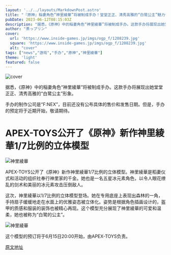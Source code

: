 ```yaml
---
layout: '../../layouts/MarkdownPost.astro'
title: "『原神』稲妻角色“神里綾華”将被制成手办！堂堂正正、清秀高雅的“白鹭公主”魅力十足"
pubDate: 2023-06-12T08:15:03Z
description: "据悉，《原神》中的稲妻角色“神里綾華”将被制成手办。这款手办将展现出她堂堂正正、清秀高雅的“白鹭公主”形象。"
author: "茶っプリン"
cover:
  url: 'https://www.inside-games.jp/imgs/ogp_f/1208239.jpg'
  square: 'https://www.inside-games.jp/imgs/ogp_f/1208239.jpg'
  alt: "cover"
tags: ["news","游戏","手办","原神","神里綾華"]
theme: 'light'
featured: false
---
```


![cover](https://www.inside-games.jp/imgs/ogp_f/1208239.jpg)

据悉，《原神》中的稲妻角色“神里綾華”将被制成手办。这款手办将展现出她堂堂正正、清秀高雅的“白鹭公主”形象。

手办的制作公司是“F:NEX”，目前还没有公布具体的售价和发售日期。但是，手办的预定将于近期开始，敬请期待。

# APEX-TOYS公开了《原神》新作神里綾華1/7比例的立体模型

![神里綾華](https://www.inside-games.jp/imgs/zoom/1208232.jpg)

APEX-TOYS公开了《原神》新作神里綾華1/7比例的立体模型。神里綾華是稻妻仪式和活动的组织社奉行神里家的千金。她也是一名五星冰元素角色，以令人眼花缭乱的剑术和美丽的冰元素攻击压倒敌人。

这次，神里綾華以1/7比例的立体模型登场。她在专用底座上表现出森林的一角，手持扇子缓缓地走在水面上的优雅姿态被立体化。姿势是根据角色插画设计的，盔甲的质感和服装的装饰也被精心再现。这个模型充分展现了神里綾華的可爱和温柔，她也被称为“白鹭的公主”。

![神里綾華](https://www.inside-games.jp/imgs/zoom/1208235.jpg)

这个模型的预订将于6月15日20:00开始，由APEX-TOYS负责。

  [原文地址](https://www.inside-games.jp/article/2023/06/12/146510.html)